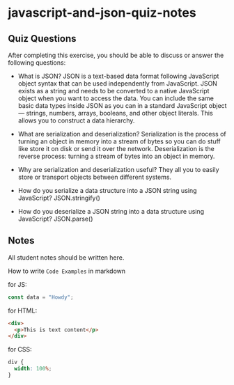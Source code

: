 # javascript-and-json-quiz-notes

## Quiz Questions

After completing this exercise, you should be able to discuss or answer the following questions:

- What is JSON?
JSON is a text-based data format following JavaScript object syntax that can be used independently from JavaScript. JSON exists as a string and needs to be converted to a native JavaScript object when you want to access the data. You can include the same basic data types inside JSON as you can in a standard JavaScript object — strings, numbers, arrays, booleans, and other object literals. This allows you to construct a data hierarchy.

- What are serialization and deserialization?
Serialization is the process of turning an object in memory into a stream of bytes so you can do stuff like store it on disk or send it over the network.
Deserialization is the reverse process: turning a stream of bytes into an object in memory.

- Why are serialization and deserialization useful?
They all you to easily store or transport objects between different systems.

- How do you serialize a data structure into a JSON string using JavaScript?
JSON.stringify()

- How do you deserialize a JSON string into a data structure using JavaScript?
JSON.parse()

## Notes

All student notes should be written here.


How to write `Code Examples` in markdown

for JS:

```javascript
const data = "Howdy";
```

for HTML:

```html
<div>
  <p>This is text content</p>
</div>
```

for CSS:

```css
div {
  width: 100%;
}
```
